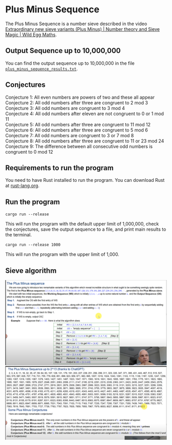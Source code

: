 # Plus Minus Sequence

The Plus Minus Sequence is a number sieve described in the video [Extraordinary new sieve variants (Plus Minus) | Number theory and Sieve Magic | Wild Egg Maths](https://youtu.be/ILmPuDn3ZZw?si=TB4fqVwi1EmBvFVT).

## Output Sequence up to 10,000,000

You can find the output sequence up to 10,000,000 in the file [`plus_minus_sequence_results.txt`](plus_minus_sequence_results.txt).

## Conjectures

Conjecture 1: All even numbers are powers of two and these all appear  
Conjecture 2: All odd numbers after three are congruent to 2 mod 3  
Conjecture 3: All odd numbers are congruent to 3 mod 4  
Conjecture 4: All odd numbers after eleven are not congruent to 0 or 1 mod 11  
Conjecture 5: All odd numbers after three are congruent to 11 mod 12  
Conjecture 6: All odd numbers after three are congruent to 5 mod 6  
Conjecture 7: All odd numbers are congruent to 3 or 7 mod 8  
Conjecture 8: All odd numbers after three are congruent to 11 or 23 mod 24  
Conjecture 9: The difference between all consecutive odd numbers is congruent to 0 mod 12

## Requirements to run the program

You need to have Rust installed to run the program. You can download Rust at [rust-lang.org](https://www.rust-lang.org/).

## Run the program

```
cargo run --release
```

This will run the program with the default upper limit of 1,000,000, check the conjectures, save the output sequence to a file, and print main results to the terminal.

```
cargo run --release 1000
```

This will run the program with the upper limit of 1,000.

## Sieve algorithm

![Local Image](assets/plus-minus-sequence.png)
![Local Image](assets/plus-minus-sequence-conjectures.png)
